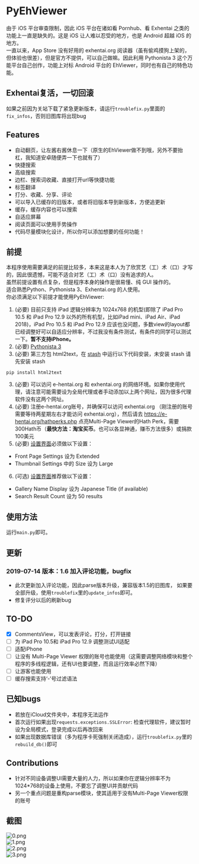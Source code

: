 # PyEhViewer
由于 iOS 平台审查限制，因此 iOS 平台在诸如看 Pornhub、看 Exhentai 之类的功能上一直是缺失的。这是 iOS 让人难以忍受的地方，也是 Android 超越 iOS 的地方。  
一直以来，App Store 没有好用的 exhentai.org 阅读器（虽有偷鸡摸狗上架的，但体验也很差），但是官方不提供，可以自己做嘛。因此利用 Pythonista 3 这个万能平台自己创作，功能上对标 Android 平台的 EhViewer，同时也有自己的特色功能。

## Exhentai复活，一切回滚
如果之前因为关站下载了紧急更新版本，请运行`troublefix.py`里面的`fix_infos`，否则旧图库将出现bug

## Features
- 自动翻页，让左酱右酱休息一下（原生的EhViewer做不到哦，另外不要抬杠，我知道安卓随便弄一下也就有了）
- 快捷搜索
- 高级搜索
- 边栏、搜索词收藏、直接打开url等快捷功能
- 标签翻译
- 打分、收藏、分享、评论
- 可以导入已缓存的旧版本，或者将旧版本导到新版本，方便追更新
- 缓存，缓存内容也可以搜索
- 自适应屏幕
- 阅读页面可以使用手势操作
- 代码尽量模块化设计，所以你可以添加想要的任何功能！

## 前提
本程序使用需要满足的前提比较多，本来这是本人为了欣赏艺（工）术（口）才写的，因此很遗憾，可能不适合对艺（工）术（口）没有追求的人。  
虽然前提设置有点复杂，但是程序本身的操作是很易懂、纯 GUI 操作的。  
适合熟悉Python、Pythonista 3、Exhentai.org 的人使用。  
你必须满足以下前提才能使用PyEhViewer:
1. (必要) 目前只支持 iPad 逻辑分辨率为 1024x768 的机型(即除了 iPad Pro 10.5 和 iPad Pro 12.9 以外的所有机型，比如iPad mini、iPad Air、iPad 2018)，iPad Pro 10.5 和 iPad Pro 12.9 应该也没问题，多数view的layout都已经调整好可以自适应分辨率，不过我没有条件测试，有条件的同学可以测试一下。**暂不支持iPhone。**
1. (必要) [Pythonista 3](https://apps.apple.com/cn/app/pythonista-3/id1085978097)
2. (必要) 第三方包 html2text，在 [stash](https://github.com/ywangd/stash) 中运行以下代码安装，未安装 stash 请先安装 stash

```
pip install html2text
```
3. (必要) 可以访问 e-hentai.org 和 exhentai.org 的网络环境。如果你使用代理，请注意可能需要设为全局代理或者手动添加以上两个网址，因为很多代理软件没有这两个网址。
4. (必要) 注册e-hentai.org账号，并确保可以访问 exhentai.org （刚注册的账号需要等待两星期左右才能访问 exhentai.org），然后请去 https://e-hentai.org/hathperks.php 点亮Multi-Page Viewer的Hath Perk，需要300Hath币（**最快方法：淘宝买币**。也可以各显神通，赚币方法很多）或捐款100美元
5. (必要) [设置界面](https://exhentai.org/uconfig.php)必须做以下设置：

- Front Page Settings 设为 Extended
- Thumbnail Settings 中的 Size 设为 Large

6. (可选) [设置界面](https://exhentai.org/uconfig.php)推荐做以下设置：

- Gallery Name Display 设为 Japanese Title (if available)
- Search Result Count 设为 50 results

## 使用方法
运行`main.py`即可。

## 更新
### 2019-07-14    版本：1.6 加入评论功能，bugfix
- 此次更新加入评论功能，因此parse版本升级，兼容版本1.5的旧图库，
如果要全部升级，使用`troublefix`里的`update_infos`即可。
- 修复评分以后的刷新bug

## TO-DO
- [x] CommentsView，可以发表评论，打分，打开链接
- [ ] 为 iPad Pro 10.5和 iPad Pro 12.9 调整测试UI适配
- [ ] 适配iPhone
- [ ] 让没有 Multi-Page Viewer 权限的账号也能使用（这需要调整网络模块和整个程序的多线程逻辑，还有UI也要调整，而且运行效率必然下降）
- [ ] 让游客也能使用
- [ ] 缓存搜索支持‘-’号过滤语法

## 已知bugs
- 若放在iCloud文件夹中，本程序无法运作
- 首次运行如果出现`requests.exceptions.SSLError`: 检查代理软件，建议暂时设为全局模式，登录完成以后再改回来
- 如果出现数据库错误（多为程序卡死强制关闭造成），运行`troublefix.py`里的`rebuild_db()`即可

## Contributions
- 针对不同设备调整UI需要大量的人力，所以如果你在逻辑分辨率不为1024*768的设备上使用，不要忘了调整UI并贡献代码
- 另一个重点问题是重构parse模块，使其适用于没有Multi-Page Viewer权限的账号

## 截图
![0.png](https://github.com/Gandum2077/PyEhViewer/blob/master/screenshots/0.png)  
![1.png](https://github.com/Gandum2077/PyEhViewer/blob/master/screenshots/1.png)  
![2.png](https://github.com/Gandum2077/PyEhViewer/blob/master/screenshots/2.png)  
![3.png](https://github.com/Gandum2077/PyEhViewer/blob/master/screenshots/3.png)
